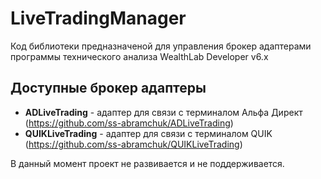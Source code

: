 # LiveTradingManager
Код библиотеки предназначеной для управления брокер адаптерами программы технического анализа WealthLab Developer v6.x

## Доступные брокер адаптеры
 - **ADLiveTrading** - адаптер для связи с терминалом Альфа Директ (https://github.com/ss-abramchuk/ADLiveTrading)
 - **QUIKLiveTrading** - адаптер для связи с терминалом QUIK (https://github.com/ss-abramchuk/QUIKLiveTrading)

В данный момент проект не развивается и не поддерживается.

